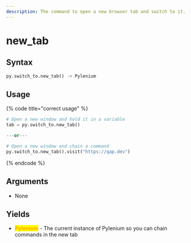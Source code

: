 ```yaml
---
description: The command to open a new browser tab and switch to it.
---
```


# new\_tab

## Syntax

```python
py.switch_to.new_tab() -> Pylenium
```

## Usage

{% code title="correct usage" %}
```python
# Open a new window and hold it in a variable
tab = py.switch_to.new_tab()

---or---

# Open a new window and chain a command
py.switch_to.new_tab().visit("https://qap.dev")
```
{% endcode %}

## Arguments

* None

## Yields

* <mark style="color:orange;">**Pylenium**</mark> - The current instance of Pylenium so you can chain commands in the new tab
